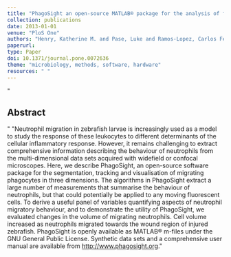 ```yaml
--- 
title: "PhagoSight an open-source MATLAB® package for the analysis of fluorescent neutrophil and macrophage migration in a zebrafish model"
collection: publications
date: 2013-01-01
venue: "PloS One"
authors: "Henry, Katherine M. and Pase, Luke and Ramos-Lopez, Carlos Fernando and Lieschke, Graham J. and Renshaw, Stephen A. and Reyes-Aldasoro, Constantino Carlos"
paperurl: 
type: Paper
doi: 10.1371/journal.pone.0072636
theme: "microbiology, methods, software, hardware"
resources: " "
--- 
```

"<h2> Abstract </h2>" "Neutrophil migration in zebrafish larvae is increasingly used as a model to study the response of these leukocytes to different determinants of the cellular inflammatory response. However, it remains challenging to extract comprehensive information describing the behaviour of neutrophils from the multi-dimensional data sets acquired with widefield or confocal microscopes. Here, we describe PhagoSight, an open-source software package for the segmentation, tracking and visualisation of migrating phagocytes in three dimensions. The algorithms in PhagoSight extract a large number of measurements that summarise the behaviour of neutrophils, but that could potentially be applied to any moving fluorescent cells. To derive a useful panel of variables quantifying aspects of neutrophil migratory behaviour, and to demonstrate the utility of PhagoSight, we evaluated changes in the volume of migrating neutrophils. Cell volume increased as neutrophils migrated towards the wound region of injured zebrafish. PhagoSight is openly available as MATLAB® m-files under the GNU General Public License. Synthetic data sets and a comprehensive user manual are available from http://www.phagosight.org."
